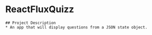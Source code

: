 # ReactFluxQuizz

	## Project Description 
	* An app that will display questions from a JSON state object.  
